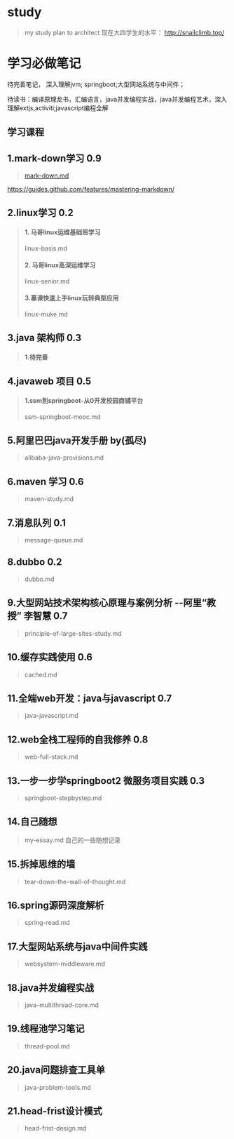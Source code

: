 # study
> my study plan to architect
> 现在大四学生的水平： http://snailclimb.top/
# 学习必做笔记
待完善笔记， 深入理解jvm; springboot;大型网站系统与中间件； 

待读书：编译原理龙书，汇编语言，java并发编程实战，java并发编程艺术，深入理解extjs,activiti;javascript编程全解

## 学习课程

## 1.mark-down学习 0.9
> [mark-down.md](https://github.com/Sunyongguo2016/study/blob/master/mark-down.md "mark-down")

https://guides.github.com/features/mastering-markdown/

## 2.linux学习  0.2
> #### 1. 马哥linux运维基础班学习
> linux-basis.md
> #### 2. 马哥linux高深运维学习
> linux-senior.md
> #### 3.慕课快速上手linux玩转典型应用
> linux-muke.md

## 3.java 架构师 0.3
> #### 1.待完善

## 4.javaweb 项目  0.5
> #### 1.ssm到springboot-从0开发校园商铺平台
> ssm-springboot-mooc.md

## 5.阿里巴巴java开发手册 by(孤尽)
> alibaba-java-provisions.md

## 6.maven 学习  0.6
> maven-study.md

## 7.消息队列 0.1
> message-queue.md

## 8.dubbo 0.2
> dubbo.md

## 9.大型网站技术架构核心原理与案例分析  --阿里“教授” 李智慧 0.7
> principle-of-large-sites-study.md

## 10.缓存实践使用 0.6
> cached.md

## 11.全端web开发：java与javascript 0.7
> java-javascript.md

## 12.web全栈工程师的自我修养 0.8
> web-full-stack.md

## 13.一步一步学springboot2 微服务项目实践 0.3
> springboot-stepbystep.md

## 14.自己随想
> my-essay.md 自己的一些随想记录

## 15.拆掉思维的墙
> tear-down-the-wall-of-thought.md

## 16.spring源码深度解析
> spring-read.md

## 17.大型网站系统与java中间件实践
> websystem-middleware.md

## 18.java并发编程实战 
> java-multithread-core.md

## 19.线程池学习笔记 
> thread-pool.md

## 20.java问题排查工具单
> java-problem-tools.md

## 21.head-frist设计模式
> head-frist-design.md
